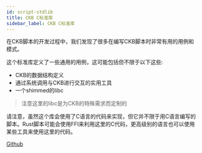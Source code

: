 ```yaml
---
id: script-stdlib
title: CKB C标准库
sidebar_label: CKB C标准库
---
```


在CKB脚本的开发过程中，我们发现了很多在编写CKB脚本时非常有用的用例和模式。

这个标准库定义了一些通用的用例，这可能包括但不限于以下这些:

* CKB的数据结构定义
* 通过系统调用与CKB进行交互的实用工具
* 一个shimmed的libc 
> 注意这里的libc是为CKB的特殊需求而定制的

请注意，虽然这个库会使用了C语言的代码来实现，但它并不限于用C语言编写的脚本。Rust脚本可能会使用FFI来利用这里的C代码，更高级别的语言也可以使用某些工具来使用这里的代码。


[Github](https://github.com/nervosnetwork/ckb-c-stdlib)